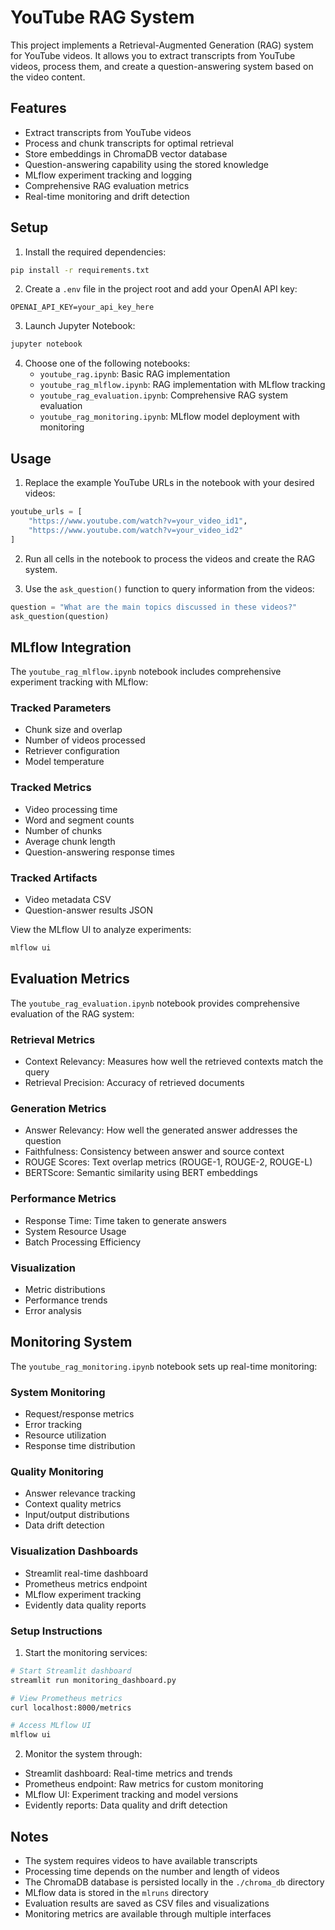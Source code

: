 # YouTube RAG System

This project implements a Retrieval-Augmented Generation (RAG) system for YouTube videos. It allows you to extract transcripts from YouTube videos, process them, and create a question-answering system based on the video content.

## Features

- Extract transcripts from YouTube videos
- Process and chunk transcripts for optimal retrieval
- Store embeddings in ChromaDB vector database
- Question-answering capability using the stored knowledge
- MLflow experiment tracking and logging
- Comprehensive RAG evaluation metrics
- Real-time monitoring and drift detection

## Setup

1. Install the required dependencies:
```bash
pip install -r requirements.txt
```

2. Create a `.env` file in the project root and add your OpenAI API key:
```
OPENAI_API_KEY=your_api_key_here
```

3. Launch Jupyter Notebook:
```bash
jupyter notebook
```

4. Choose one of the following notebooks:
   - `youtube_rag.ipynb`: Basic RAG implementation
   - `youtube_rag_mlflow.ipynb`: RAG implementation with MLflow tracking
   - `youtube_rag_evaluation.ipynb`: Comprehensive RAG system evaluation
   - `youtube_rag_monitoring.ipynb`: MLflow model deployment with monitoring

## Usage

1. Replace the example YouTube URLs in the notebook with your desired videos:
```python
youtube_urls = [
    "https://www.youtube.com/watch?v=your_video_id1",
    "https://www.youtube.com/watch?v=your_video_id2"
]
```

2. Run all cells in the notebook to process the videos and create the RAG system.

3. Use the `ask_question()` function to query information from the videos:
```python
question = "What are the main topics discussed in these videos?"
ask_question(question)
```

## MLflow Integration

The `youtube_rag_mlflow.ipynb` notebook includes comprehensive experiment tracking with MLflow:

### Tracked Parameters
- Chunk size and overlap
- Number of videos processed
- Retriever configuration
- Model temperature

### Tracked Metrics
- Video processing time
- Word and segment counts
- Number of chunks
- Average chunk length
- Question-answering response times

### Tracked Artifacts
- Video metadata CSV
- Question-answer results JSON

View the MLflow UI to analyze experiments:
```bash
mlflow ui
```

## Evaluation Metrics

The `youtube_rag_evaluation.ipynb` notebook provides comprehensive evaluation of the RAG system:

### Retrieval Metrics
- Context Relevancy: Measures how well the retrieved contexts match the query
- Retrieval Precision: Accuracy of retrieved documents

### Generation Metrics
- Answer Relevancy: How well the generated answer addresses the question
- Faithfulness: Consistency between answer and source context
- ROUGE Scores: Text overlap metrics (ROUGE-1, ROUGE-2, ROUGE-L)
- BERTScore: Semantic similarity using BERT embeddings

### Performance Metrics
- Response Time: Time taken to generate answers
- System Resource Usage
- Batch Processing Efficiency

### Visualization
- Metric distributions
- Performance trends
- Error analysis

## Monitoring System

The `youtube_rag_monitoring.ipynb` notebook sets up real-time monitoring:

### System Monitoring
- Request/response metrics
- Error tracking
- Resource utilization
- Response time distribution

### Quality Monitoring
- Answer relevance tracking
- Context quality metrics
- Input/output distributions
- Data drift detection

### Visualization Dashboards
- Streamlit real-time dashboard
- Prometheus metrics endpoint
- MLflow experiment tracking
- Evidently data quality reports

### Setup Instructions

1. Start the monitoring services:
```bash
# Start Streamlit dashboard
streamlit run monitoring_dashboard.py

# View Prometheus metrics
curl localhost:8000/metrics

# Access MLflow UI
mlflow ui
```

2. Monitor the system through:
- Streamlit dashboard: Real-time metrics and trends
- Prometheus endpoint: Raw metrics for custom monitoring
- MLflow UI: Experiment tracking and model versions
- Evidently reports: Data quality and drift detection

## Notes

- The system requires videos to have available transcripts
- Processing time depends on the number and length of videos
- The ChromaDB database is persisted locally in the `./chroma_db` directory
- MLflow data is stored in the `mlruns` directory
- Evaluation results are saved as CSV files and visualizations
- Monitoring metrics are available through multiple interfaces

